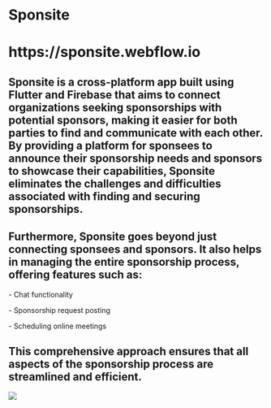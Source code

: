 # Sponsite
<h1>https://sponsite.webflow.io</h1>
<h2>Sponsite is a cross-platform app built using Flutter and Firebase that aims to connect organizations seeking sponsorships with potential sponsors, making it easier for both parties to find and communicate with each other. By providing a platform for sponsees to announce their sponsorship needs and sponsors to showcase their capabilities, Sponsite eliminates the challenges and difficulties associated with finding and securing sponsorships.</h2>

<h2>Furthermore, Sponsite goes beyond just connecting sponsees and sponsors. It also helps in managing the entire sponsorship process, offering features such as:</h2>
  <p>- Chat functionality</p>
  <p>- Sponsorship request posting</p>
  <P>- Scheduling online meetings</P>  
  <H2>This comprehensive approach ensures that all aspects of the sponsorship process are streamlined and efficient.</H2>
<img src="https://github.com/RemaAlorine/Sponsite/assets/114349246/1a218fad-284c-4758-8240-5129789bcb45"/>
